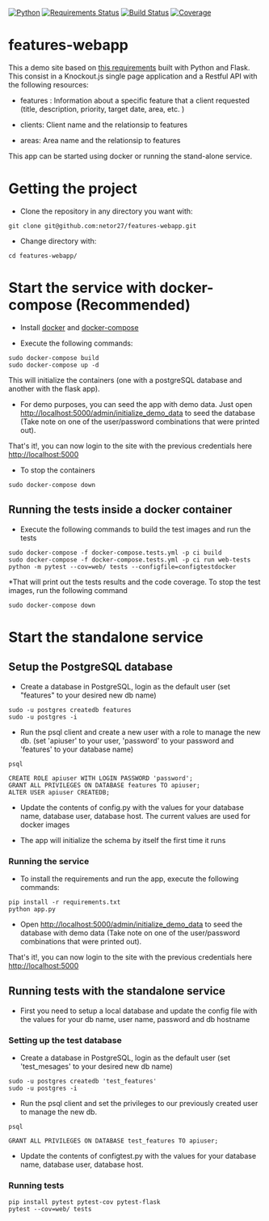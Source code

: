 [![Python](https://img.shields.io/badge/python-3.5-blue.svg)]()
[![Requirements Status](https://requires.io/github/netor27/features-webapp/requirements.svg?branch=master)](https://requires.io/github/netor27/features-webapp/requirements/?branch=master)
[![Build Status](https://travis-ci.org/netor27/features-webapp.svg?branch=master)](https://travis-ci.org/netor27/features-webapp)
[![Coverage](https://codecov.io/gh/netor27/features-webapp/branch/master/graph/badge.svg)](https://codecov.io/gh/netor27/features-webapp)


# features-webapp
This a demo site based on [this requirements](https://github.com/IntuitiveWebSolutions/EngineeringMidLevel) built with Python and Flask.
This consist in a Knockout.js single page application and a Restful API with the following resources:

* features : Information about a specific feature that a client requested (title, description, priority, target date, area, etc. )

* clients: Client name and the relationsip to features

* areas: Area name and the relationsip to features

This app can be started using docker or running the stand-alone service.

# Getting the project

* Clone the repository in any directory you want with:
```shell
git clone git@github.com:netor27/features-webapp.git
```

* Change directory with:
```shell
cd features-webapp/
```

# Start the service with docker-compose (Recommended)

* Install [docker](https://docs.docker.com/engine/installation/) and [docker-compose](https://docs.docker.com/compose/install/)

* Execute the following commands:

```shell
sudo docker-compose build
sudo docker-compose up -d
```

This will initialize the containers (one with a postgreSQL database and another with the flask app).

* For demo purposes, you can seed the app with demo data. Just open [http://localhost:5000/admin/initialize_demo_data](http://localhost:5000/admin/initialize_demo_data) to seed the database (Take note on one of the user/password combinations that were printed out).

That's it!, you can now login to the site with the previous credentials here [http://localhost:5000](http://localhost:5000)

* To stop the containers

```shell
sudo docker-compose down
```

## Running the tests inside a docker container

* Execute the following commands to build the test images and run the tests

```shell
sudo docker-compose -f docker-compose.tests.yml -p ci build
sudo docker-compose -f docker-compose.tests.yml -p ci run web-tests python -m pytest --cov=web/ tests --configfile=configtestdocker
```

*That will print out the tests results and the code coverage. To stop the test images, run the following command

```shell
sudo docker-compose down
```

# Start the standalone service

## Setup the PostgreSQL database

* Create a database in PostgreSQL, login as the default user (set "features" to your desired new db name)
```shell
sudo -u postgres createdb features
sudo -u postgres -i
```
* Run the psql client and create a new user with a role to manage the new db. (set 'apiuser' to your user, 'password' to your password and 'features' to your database name)

```shell
psql

CREATE ROLE apiuser WITH LOGIN PASSWORD 'password';
GRANT ALL PRIVILEGES ON DATABASE features TO apiuser; 
ALTER USER apiuser CREATEDB;
```

* Update the contents of config.py with the values for your database name, database user, database host. The current values are used for docker images

* The app will initialize the schema by itself the first time it runs

### Running the service

* To install the requirements and run the app, execute the following commands:

```shell
pip install -r requirements.txt
python app.py
```

* Open [http://localhost:5000/admin/initialize_demo_data](http://localhost:5000/admin/initialize_demo_data) to seed the database with demo data (Take note on one of the user/password combinations that were printed out).

That's it!, you can now login to the site with the previous credentials here [http://localhost:5000](http://localhost:5000)

## Running tests with the standalone service

* First you need to setup a local database and update the config file with the values for your db name, user name, password and db hostname

### Setting up the test database

* Create a database in PostgreSQL, login as the default user (set 'test_mesages' to your desired new db name)

```shell
sudo -u postgres createdb 'test_features'
sudo -u postgres -i
```

* Run the psql client and set the privileges to our previously created user to manage the new db. 

```shell
psql

GRANT ALL PRIVILEGES ON DATABASE test_features TO apiuser;
```

* Update the contents of configtest.py with the values for your database name, database user, database host. 

### Running tests

```shell
pip install pytest pytest-cov pytest-flask
pytest --cov=web/ tests
```
